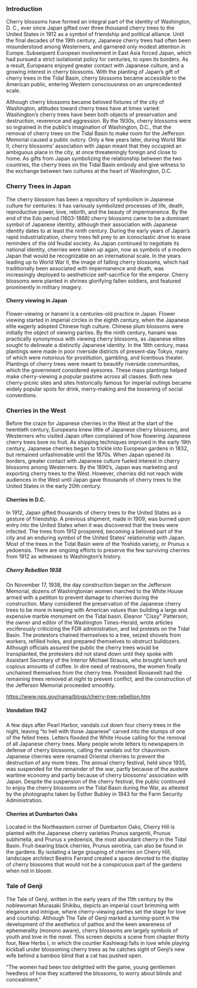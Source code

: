<param ve-config
       title="Cherry Blossom"
       banner="https://upload.wikimedia.org/wikipedia/commons/thumb/8/8e/USA-Cherry_Blossom0.jpg/800px-USA-Cherry_Blossom0.jpg"
       layout="vtl"
       num-maps="5"
       num-specimens="15"
       num-images="9"
       num-primary-sources="3"
       author="JSTOR Labs team">

<param title="cherry blossom" eid="Q871991" category="plant">
<param title="Dumbarton Oaks" eid="Q1264942">
<param title="Eleanor Patterson" eid="Q5122270">
<param title="hanami" eid="Q210150" category="activity">
<param title="Murasaki Shikibu" eid="Q81731">
<param title="Japan" eid="Q17">
<param title="Prunus" eid="Q190545">
<param title="Prunus serotina" eid="Q158987">
<param title="Stockholm" eid="Q1754">
<param title="The Tale of Genji" eid="Q8269">

<param title="Washington, D. C." 
       eid="Q61"
       fill="#FF0000"
       marker-symbol="landmark">

<param title="West Yorkshire"
       eid="Q23083"
       fill="#FF0000"
       marker-symbol="leaf">

<param ve-map 
       prefer-geojson
       id="intro-map"
       center="51.4,0.53" 
       zoom="2"
       basemap="Esri_WorldPhysical">
<param ve-map-layer
       geojson
       title="Polyline Decorator Test"
       url="https://jstor-labs.github.io/plant-humanities/geojson/polyline_decorator.json"
       active>

### Introduction

Cherry blossoms have formed an integral part of the identity of Washington, D. C., ever since Japan gifted over three thousand cherry trees to the United States in 1912 as a symbol of friendship and political alliance. Until the final decades of the 19th century, Japanese cherry trees had often been misunderstood among Westerners, and garnered only modest attention in Europe. Subsequent European involvement in East Asia forced Japan, which had pursued a strict isolationist policy for centuries, to open its borders. As a result, Europeans enjoyed greater contact with Japanese culture, and a growing interest in cherry blossoms. With the planting of Japan’s gift of cherry trees in the <span id="Q956781">Tidal Basin</span>, cherry blossoms became accessible to the American public, entering Western consciousness on an unprecedented scale.
<param title="West Yorkshire" eid="Q23083">
<param ve-image
       title="Holotype of Prunus serrulata Lindley f. shibayama E. H. Wilson [family ROSACEAE]"
       fit="cover"
       url="https://plants.jstor.org/fsi/img/size3/alukaplant/a/phase_01/a0000/a00032200.jpg">
<param ve-image
       title="Tidal Basin cherry trees"
       fit="cover"
       url="https://upload.wikimedia.org/wikipedia/commons/5/56/Washington_C_D.C._Tidal_Basin_cherry_trees.jpg"">

Although cherry blossoms became beloved fixtures of the city of Washington, attitudes toward cherry trees have at times varied: Washington’s cherry trees have been both objects of preservation and destruction, reverence and aggression. By the 1930s, cherry blossoms were so ingrained in the public’s imagination of Washington, D.C., that the removal of cherry trees on the Tidal Basin to make room for the Jefferson Memorial caused a public outcry. Only a few years later, during World War II, cherry blossoms’ association with Japan meant that they occupied an ambiguous place in the city, at once threateningly foreign and close to home. As gifts from Japan symbolizing the relationship between the two countries, the cherry trees on the Tidal Basin embody and give witness to the exchange between two cultures at the heart of Washington, D.C.
<param ve-image
       fit="cover"
       title="_Ornamental Cherry Tree_ In Full Bloom"
       url="https://upload.wikimedia.org/wikipedia/commons/6/69/Ornamental_Cherry_Tree_In_Full_Bloom.JPG">
<param ve-image 
       fit="contain"
       title="Cherry trees in Daw Nan Kyi hill" 
       url="https://upload.wikimedia.org/wikipedia/commons/b/bb/Cherry_trees%2C_You_can_see_in_Daw_Nan_Kyi_hill.jpg">
<param ve-image
       fit="cover"
       title="Cherry blossoms at POSTECH"
       url="https://upload.wikimedia.org/wikipedia/commons/2/22/Cherry_blossoms_at_POSTECH.jpeg">
<param ve-image 
       fit="cover"
       title="Rippl Sour Cherry Tree in Blossom 1909" 
       url="https://upload.wikimedia.org/wikipedia/commons/1/13/Rippl_Sour_Cherry_Tree_in_Blossom_1909.jpg">

### Cherry Trees in Japan
<param title="Tokyo" eid="Q1490">

The cherry blossom has been a repository of symbolism in Japanese culture for centuries: it has variously symbolized processes of life, death, reproductive power, love, rebirth, and the beauty of impermanence. By the end of the Edo period (1603-1868) cherry blossoms came to be a dominant symbol of Japanese identity, although their association with Japanese identity dates to at least the ninth century. During the early years of Japan’s rapid industrialization, cherry trees fell prey to an iconoclastic drive to erase reminders of the old feudal society. As Japan continued to negotiate its national identity, cherries were taken up again, now as symbols of a modern Japan that would be recognizable on an international scale. In the years leading up to World War II, the image of falling cherry blossoms, which had traditionally been associated with impermanence and death, was increasingly deployed to aestheticize self-sacrifice for the emperor. Cherry blossoms were planted in shrines glorifying fallen soldiers, and featured prominently in military imagery.
<param data-map prefer-geojson id="japan-map" center="Q17" zoom="4">
<param ve-image 
       fit="cover"
       title="Holotype of Prunus serrulata Lindley f. shibayama E. H. Wilson [family ROSACEAE]" 
       url="https://plants.jstor.org/seqapp/adore-djatoka/resolver?url_ver=Z39.88-2004&svc_id=info:lanl-repo/svc/getRegion&svc_val_fmt=info:ofi/fmt:kev:mtx:jpeg2000&svc.format=image/jpeg&rft_id=/jp2/fpx/16/gpi-a-typspe-01-42/a0000/a00032200.jp2">

#### Cherry viewing in Japan

Flower-viewing or hanami is a centuries-old practice in Japan. Flower viewing started in imperial circles in the eighth century, when the Japanese elite eagerly adopted Chinese high culture. Chinese plum blossoms were initially the object of viewing parties. By the ninth century, hanami was practically synonymous with viewing cherry blossoms, as Japanese elites sought to delineate a distinctly Japanese identity. In the 18th century, mass plantings were made in poor riverside districts of present-day Tokyo, many of which were notorious for prostitution, gambling, and licentious theater. Plantings of cherry trees were meant to beautify riverside communities, which the government considered eyesores. These mass plantings helped make cherry-viewing a popular pastime across all classes. Both new cherry-picnic sites and sites historically famous for imperial outings became widely popular spots for drink, merry-making and the loosening of social conventions.
<param ve-video id="jk0ic0D0MRo" title="Hanami">

### Cherries in the West

Before the craze for Japanese cherries in the West at the start of the twentieth century, Europeans knew little of Japanese cherry blossoms, and Westerners who visited Japan often complained of how flowering Japanese cherry trees bore no fruit. As shipping techniques improved in the early 19th century, Japanese cherries began to trickle into European gardens in 1832, but remained unfashionable until the 1870s. When Japan opened its borders, greater contact with Japanese culture fueled interest in cherry blossoms among Westerners. By the 1890’s, Japan was marketing and exporting cherry trees to the West. However, cherries did not reach wide audiences in the West until Japan gave thousands of cherry trees to the United States in the early 20th century.
<param ve-map center="48.8,-38.2" zoom="3">
<param title="Traverse City" eid="Q984544">

#### Cherries in D.C.

In 1912, Japan gifted thousands of cherry trees to the United States as a gesture of friendship. A previous shipment, made in 1909, was burned upon entry into the United States when it was discovered that the trees were infected. The trees from 1912 prospered, becoming a beloved part of the city and an enduring symbol of the United States’ relationship with Japan. Most of the trees in the Tidal Basin were of the Yoshido variety, or Prunus x yedoensis. There are ongoing efforts to preserve the few surviving cherries from 1912 as witnesses to Washington’s history.
<param ve-map center="38.88,-77.03" zoom="13">
<param ve-map-layer mapwarper title="Cherry festival map" mapwarper-id="37798" active>

##### Cherry Rebellion 1938

On November 17, 1938, the day construction began on the Jefferson Memorial, dozens of Washingtonian women marched to the White House armed with a petition to prevent damage to cherries during the construction. Many considered the preservation of the Japanese cherry trees to be more in keeping with American values than building a large and expensive marble monument on the Tidal basin. Eleanor "Cissy" Patterson, the owner and editor of the Washington Times-Herald, wrote articles vociferously criticizing the FDR administration, and led protests on the Tidal Basin. The protestors chained themselves to a tree, seized shovels from workers, refilled holes, and prepared themselves to obstruct bulldozers. Although officials assured the public the cherry trees would be transplanted, the protesters did not stand down until they spoke with Assistant Secretary of the Interior Michael Strauss, who brought lunch and copious amounts of coffee. In dire need of restrooms, the women finally unchained themselves from the cherry tree. President Roosevelt had the remaining trees removed at night to prevent conflict, and the construction of the Jefferson Memorial proceeded smoothly.

https://www.nps.gov/nama/blogs/cherry-tree-rebellion.htm

##### Vandalism 1942

A few days after Pearl Harbor, vandals cut down four cherry trees in the night, leaving “to hell with those Japanese” carved into the stumps of one of the felled trees. Letters flooded the White House calling for the removal of all Japanese cherry trees. Many people wrote letters to newspapers in defense of cherry blossoms, calling the vandals out for chauvinism. Japanese cherries were renamed Oriental cherries to prevent the destruction of any more trees. The annual cherry festival, held since 1935, was suspended for the remainder of the war, partly because of the austere wartime economy and partly because of cherry blossoms’ association with Japan. Despite the suspension of the cherry festival, the public continued to enjoy the cherry blossoms on the Tidal Basin during the War, as attested by the photographs taken by Esther Bubley in 1943 for the Farm Security Administration.

#### Cherries at Dumbarton Oaks

Located in the Northeastern corner of Dumbarton Oaks, Cherry Hill is planted with the Japanese cherry varieties Prunus sargentii, Prunus subhirtella, and Prunus x yedoensis, the most abundant cherry in the Tidal Basin. Fruit-bearing black cherries, Prunus serotina, can also be found in the gardens. By isolating a large grouping of cherries on Cherry Hill, landscape architect Beatrix Farrand created a space devoted to the display of cherry blossoms that would not be a conspicuous part of the gardens when not in bloom.
<param ve-map center="38.900868,-77.009021" zoom="11">
<param ve-video id="EvUK6ANy5II" title="Dumbarton Oaks Gardens: Cherry Hill">

### Tale of Genji

The Tale of Genji, written in the early years of the 11th century by the noblewoman Murasaki Shikibu, depicts an imperial court brimming with elegance and intrigue, where cherry-viewing parties set the stage for love and courtship. Although The Tale of Genji marked a turning-point in the development of the aesthetics of pathos and the keen awareness of ephemerality (monono aware), cherry blossoms are largely symbols of youth and love in the novel. This screen depicts a scene from chapter thirty four, New Herbs I, in which the courtier Kashiwagi falls in love while playing kickball under blossoming cherry trees as he catches sight of Genji’s new wife behind a bamboo blind that a cat has pushed open.

“The women had been too delighted with the game, young gentlemen heedless of how they scattered the blossoms, to worry about blinds and concealment.”
